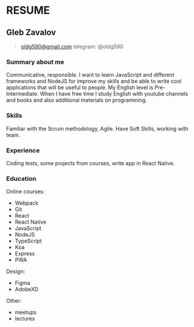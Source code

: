 # RESUME

## Gleb Zavalov

> oldg590@gmail.com
> telegram: @oldg590

### Summary about me

Communicative, responsible. I want to learn JavaScript and different frameworks and NodeJS for improve my skills and be able to write cool applications that will be useful to people. My English level is Pre-Intermediate. When I have free time I study English with youtube channels and books and also additional materials on programming.

### Skills

Familiar with the Scrum methodology, Agile. Have Soft Skills, working with team.

### Experience

Coding tests, some projects from courses, write app in React Native.

### Education

Online courses:

- Webpack
- Git
- React
- React Native
- JavaScript
- NodeJS
- TypeScript
- Koa
- Express
- PWA

Design:

- Figma
- AdobeXD

Other:

- meetups
- lectures
